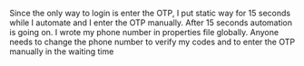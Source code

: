Since the only way to login is enter the OTP, I put static way for 15 seconds while I automate and I enter the OTP manually.
After 15 seconds automation is going on. 
I wrote my phone number in properties file globally. 
Anyone needs to change the phone number to verify my codes and to enter the OTP manually in the waiting time
